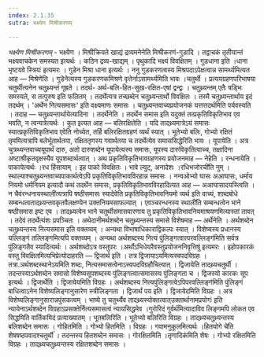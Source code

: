 ```yaml
---
index: 2.1.35
sutra: भक्ष्येण मिश्रीकरणम्

---
```

_भक्ष्येण मिश्रीकरणम्_ - भक्ष्येण । मिश्रीक्रियते खाद्यं द्रव्यमनेनेति मिश्रीकरणं-गुडादि । तद्वाचकं तृतीयान्तं भक्ष्यवाचकेन समस्यत इत्यर्थः । कठिन द्रव्य-खाद्यम् । पृथुकादि भक्ष्यं विवक्षितम् । गुडधाना इति ।धाना भृष्टयवे स्त्रियः॑ इत्यमरः । गुडेन मिश्रा धाना इत्यर्थः । ननु गुडकरणत्वस्य मिश्रपदाऽपेक्षत्वान्न सामर्थ्यमित्यत आह — मिश्रेणेति । गुडेनेत्यस्य गुडकरणकमिश्रणे वृत्तेर्नाऽसामर्थ्यमिति भावः ।चतुर्थी । प्रत्ययग्रहणपरिभाषया चतुर्थीत्यनेन चतुथ्र्यन्तं गृह्रते । तदर्थ- अर्थ-बलि-हित-सुख-रक्षित-एषां द्वन्द्वः । चतुथ्र्यन्तम् एतैः षड्भिः समस्यते, स तत्पुरुष इति फलितम् । तदर्थेत्यत्र तच्छब्देन चतुथ्र्यन्तार्थो विवक्षितः । तस्मै चतुथ्र्यन्तार्थाय इदं तदर्थम् । 'अर्थेन नित्यसमासः' इति वक्ष्यमाणः समासः । चतुथ्र्यन्तवाच्यप्रयोजनकं यत्तत्तदर्थमिति पर्यवस्यति । तदाह — चतुथ्र्यन्तार्थायेत्यादिना । तदर्थेनेति । तदर्थेन समास इति यदुक्तं तत्प्रकृतिविकृतिभाव एव भवति, न त्वन्यत्रेत्यर्थः । कुत इत्यत आह — बलिरक्षितेति । यदि तादथ्र्यमात्रेऽयं समासः स्यात्प्रकृतिविकृतिभाव एवेति नोच्येत, तर्हि बलिरक्षितग्रहणं व्यर्थं स्यात् । भूतेभ्यो बलिः, गोभ्यो रक्षितं तृममित्यत्रापि बलेर्भूतार्थतया, रक्षिततृणस्य गवार्थतया च तदर्थेत्येव समाससिद्धेरिति भावः । यूपायेति । अत्र चुत्रथ्यन्तवाच्ययूपार्थं दारु, अतो दारुशब्देन यूपायेत्यस्य समासः, यूपस्य दारुविकृतित्वाच्च, तक्षादिना अष्टाश्रीकृतवृक्षस्यैव यूपशब्दार्थत्वात् । अथ प्रकृतिविकृतिभावग्रहणस्य प्रयोजनमाह — नेहेति । रन्धनायेति । पाकायेत्यर्थः ।रध हिंसायाम् । इह पाको विवक्षितः । भावे ल्युट्, अनादेशः ।रधिभजोरची॑ति नुम् । स्थाल्याश्चतुथ्र्यन्तवाच्यपाकार्थत्वेऽपि प्रकृतिविकृतिभावविरहान्न समासः । नन्वओभ्यो घासः अआघासः, धर्माय नियमो धर्मनियम इत्यादौ कथं तदर्थेन समासः, प्रकृतिविकृतिभावविरहादित्यत आह — अआघासादयस्त्विति । न चैवंरन्धनायस्थाली॑त्यत्रापि षष्ठीसमासः स्यादेवेति प्रकृतिविकृतिभावनियमो व्यर्थ इति वाच्यं, शाब्दबोधे सम्बन्धत्वतादथ्र्यन्तवकृतवैलक्षण्येन उक्तनियमसाफल्यात् । एवञ्चरन्धनस्य स्थाली॑ति सम्बन्धत्वेन भाने षष्ठीसमास इष्ट एव । तादथ्र्यत्वेन भाने चतुर्थीसमासवारणाय तु प्रकृतिविकृतिभावनियमाश्रयणमित्यास्तां तावत् । तदेवं तदर्थेत्यंशः प्रपञ्चितः । अथेदानीमर्थशब्देन चतुथ्र्यन्तस्य समासे विशेषमाह — अर्थेनेति । अर्थशब्देन चतुथ्र्यन्तस्य नित्यसमास इति वक्तव्यम् । अन्यथा विभाषाधिकाराद्विकल्पः स्यात् । विशेष्यस्य प्रधानस्य यल्लिङ्गं तल्लिङ्गमित्यपि वक्तव्यम् । अन्यथा अर्थशब्दस्य नित्यं पुंलिङ्गत्वात्परवल्लिङ्ग॑मिति सर्वत्र पुंलिङ्गतैव स्यादित्यर्थः । अर्थशब्दोऽत्र वस्तुपरः ।अर्थोऽभिधेयरैवस्तुप्रयोजननिवृत्तिषु॑ इत्यमरः । इहोपकारकं वस्तु विवक्षितमित्यभिप्रेत्योदाहरति — द्विजार्थ इति । तत्र द्विजायाऽयमित्यस्वपदविग्रहः । तत्रा.ञर्थशब्दस्थानेऽयमिति शब्दः, नित्यसमासत्वेनाऽस्वपदविग्रहौचित्यात् । द्विजायेति तादथ्र्यचतुर्थी । तदन्तस्याऽर्थशब्देन समासो विशेष्यसूपशब्दस्य पुंलिङ्गत्वात्समासस्य पुंलिङ्गता च । द्विजस्यो कारकः सूप इत्यर्थः । द्विजार्थेति । द्विजायेयमिति विग्रहः । अर्थशब्दस्य नित्यपुंलिङ्गत्वेऽपिपरवल्लिङ्ग॑मिति पुंलिङ्गं बाधित्वाऽनेन विशेष्यलिङ्गानुसारेण स्त्रीलिङ्गता । द्विजार्थं पय इति । द्विजायेदमिति विग्रहः । अत्र विशेष्यलिङ्गानुसारान्नपुंसकत्वम् । भाष्ये तु चतुर्थ्यैव तादथ्र्यस्योक्तत्वात्उक्तार्थानामप्रयोगः॑ इति न्यायेनाऽर्थशब्देन विग्रहाऽप्रसक्तेर्नित्यसमासत्वं न्यायसिद्धमेव ।गुरोरिदं गुर्वर्थ॑मित्यादाविव लिङ्गमपि लोकत एव सिद्धमिति वार्तिकमिदं प्रत्याख्यातम् । भूतबलिरिति । भूतेभ्यो बलिरिति विग्रहः । तादथ्र्यचतुथ्र्यन्तस्य बलिशब्देन समासः । गोहितमिति । गोभ्यो हितमिति । विग्रहः । गवामनुकूलमित्यर्थः ।हितयोगे चे॑ति शेषषष्ठपवादश्चतुर्थी॑ । तदन्तस्य हितशब्देन समासः । गोरक्षितमिति ।तृणादिक॑मिति शेषः । गोभ्यो रक्षितमिति विग्रहः । तादथ्र्यचतुथ्र्यन्तस्य रक्षितशब्देन समासः ।